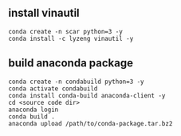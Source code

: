 ## install vinautil

```shell
conda create -n scar python=3 -y
conda install -c lyzeng vinautil -y
```

## build anaconda package

```shell
conda create -n condabuild python=3 -y
conda activate condabuild
conda install conda-build anaconda-client -y
cd <source code dir>
anaconda login
conda build .
anaconda upload /path/to/conda-package.tar.bz2
```

